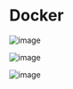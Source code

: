 # Docker

![image](https://user-images.githubusercontent.com/60442877/233814309-aef3cf45-a64b-4858-8147-4f147ace026b.png)

![image](https://user-images.githubusercontent.com/60442877/233814526-151b1d81-0612-485e-bfd6-2fd211a9740b.png)

![image](https://user-images.githubusercontent.com/60442877/233759746-4d87e5d1-90d1-4eea-a076-3babe35778db.png)
